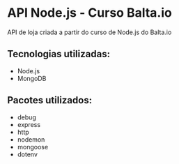 # API Node.js - Curso Balta.io

API de loja criada a partir do curso de Node.js do Balta.io

## Tecnologias utilizadas: ##
- Node.js
- MongoDB

## Pacotes utilizados: ##
- debug
- express
- http
- nodemon
- mongoose
- dotenv